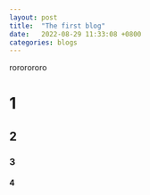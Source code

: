 ```yaml
---
layout: post
title:  "The first blog"
date:   2022-08-29 11:33:08 +0800
categories: blogs
---
```


rororororo

# 1
## 2
### 3
#### 4